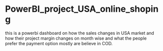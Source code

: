 # PowerBI_project_USA_online_shoping
this is a powerbi dashboard on how the sales changes in USA market and how their project margin changes on month wise and what the people prefer the payment option mostly are believe in COD.
